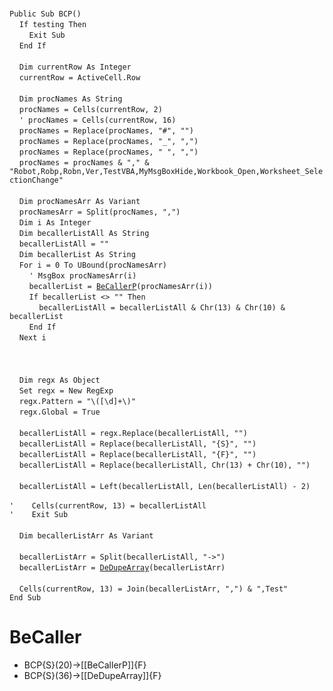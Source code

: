 &nbsp;  &nbsp;  &nbsp;  &nbsp;  
`Public Sub BCP()`  
&nbsp;&nbsp;&nbsp;&nbsp;`If testing Then`  
&nbsp;&nbsp;&nbsp;&nbsp;&nbsp;&nbsp;&nbsp;&nbsp;`Exit Sub`  
&nbsp;&nbsp;&nbsp;&nbsp;`End If`  
&nbsp;  &nbsp;  &nbsp;  &nbsp;  
&nbsp;&nbsp;&nbsp;&nbsp;`Dim currentRow As Integer`  
&nbsp;&nbsp;&nbsp;&nbsp;`currentRow = ActiveCell.Row`  
&nbsp;  &nbsp;  &nbsp;  &nbsp;  
&nbsp;&nbsp;&nbsp;&nbsp;`Dim procNames As String`  
&nbsp;&nbsp;&nbsp;&nbsp;`procNames = Cells(currentRow, 2)`  
&nbsp;&nbsp;&nbsp;&nbsp;`' procNames = Cells(currentRow, 16)`  
&nbsp;&nbsp;&nbsp;&nbsp;`procNames = Replace(procNames, "#", "")`  
&nbsp;&nbsp;&nbsp;&nbsp;`procNames = Replace(procNames, "_", ",")`  
&nbsp;&nbsp;&nbsp;&nbsp;`procNames = Replace(procNames, " ", ",")`  
&nbsp;&nbsp;&nbsp;&nbsp;`procNames = procNames & "," & "Robot,Robp,Robn,Ver,TestVBA,MyMsgBoxHide,Workbook_Open,Worksheet_SelectionChange"`  
&nbsp;  &nbsp;  &nbsp;  &nbsp;  
&nbsp;&nbsp;&nbsp;&nbsp;`Dim procNamesArr As Variant`  
&nbsp;&nbsp;&nbsp;&nbsp;`procNamesArr = Split(procNames, ",")`  
&nbsp;&nbsp;&nbsp;&nbsp;`Dim i As Integer`  
&nbsp;&nbsp;&nbsp;&nbsp;`Dim becallerListAll As String`  
&nbsp;&nbsp;&nbsp;&nbsp;`becallerListAll = ""`  
&nbsp;&nbsp;&nbsp;&nbsp;`Dim becallerList As String`  
&nbsp;&nbsp;&nbsp;&nbsp;`For i = 0 To UBound(procNamesArr)`  
&nbsp;&nbsp;&nbsp;&nbsp;&nbsp;&nbsp;&nbsp;&nbsp;`' MsgBox procNamesArr(i)`  
&nbsp;&nbsp;&nbsp;&nbsp;&nbsp;&nbsp;&nbsp;&nbsp;`becallerList = `[`BeCallerP`](BeCallerP)`(procNamesArr(i))`  
&nbsp;&nbsp;&nbsp;&nbsp;&nbsp;&nbsp;&nbsp;&nbsp;`If becallerList <> "" Then`  
&nbsp;&nbsp;&nbsp;&nbsp;&nbsp;&nbsp;&nbsp;&nbsp;&nbsp;&nbsp;&nbsp;&nbsp;`becallerListAll = becallerListAll & Chr(13) & Chr(10) & becallerList`  
&nbsp;&nbsp;&nbsp;&nbsp;&nbsp;&nbsp;&nbsp;&nbsp;`End If`  
&nbsp;&nbsp;&nbsp;&nbsp;`Next i`  
&nbsp;  &nbsp;  &nbsp;  &nbsp;  
&nbsp;  &nbsp;  &nbsp;  &nbsp;  
&nbsp;  &nbsp;  &nbsp;  &nbsp;  
&nbsp;&nbsp;&nbsp;&nbsp;`Dim regx As Object`  
&nbsp;&nbsp;&nbsp;&nbsp;`Set regx = New RegExp`  
&nbsp;&nbsp;&nbsp;&nbsp;`regx.Pattern = "\([\d]+\)"`  
&nbsp;&nbsp;&nbsp;&nbsp;`regx.Global = True`  
&nbsp;  &nbsp;  &nbsp;  &nbsp;  
&nbsp;&nbsp;&nbsp;&nbsp;`becallerListAll = regx.Replace(becallerListAll, "")`  
&nbsp;&nbsp;&nbsp;&nbsp;`becallerListAll = Replace(becallerListAll, "{S}", "")`  
&nbsp;&nbsp;&nbsp;&nbsp;`becallerListAll = Replace(becallerListAll, "{F}", "")`  
&nbsp;&nbsp;&nbsp;&nbsp;`becallerListAll = Replace(becallerListAll, Chr(13) + Chr(10), "")`  
&nbsp;  &nbsp;  &nbsp;  &nbsp;  
&nbsp;&nbsp;&nbsp;&nbsp;`becallerListAll = Left(becallerListAll, Len(becallerListAll) - 2)`  
&nbsp;  &nbsp;  &nbsp;  &nbsp;  
`'    Cells(currentRow, 13) = becallerListAll`  
`'    Exit Sub`  
&nbsp;  &nbsp;  &nbsp;  &nbsp;  
&nbsp;&nbsp;&nbsp;&nbsp;`Dim becallerListArr As Variant`  
&nbsp;  &nbsp;  &nbsp;  &nbsp;  
&nbsp;&nbsp;&nbsp;&nbsp;`becallerListArr = Split(becallerListAll, "->")`  
&nbsp;&nbsp;&nbsp;&nbsp;`becallerListArr = `[`DeDupeArray`](DeDupeArray)`(becallerListArr)`  
&nbsp;  &nbsp;  &nbsp;  &nbsp;  
&nbsp;&nbsp;&nbsp;&nbsp;`Cells(currentRow, 13) = Join(becallerListArr, ",") & ",Test"`  
`End Sub`  


# BeCaller
- BCP{S}(20)->[[BeCallerP]]{F}
- BCP{S}(36)->[[DeDupeArray]]{F}

